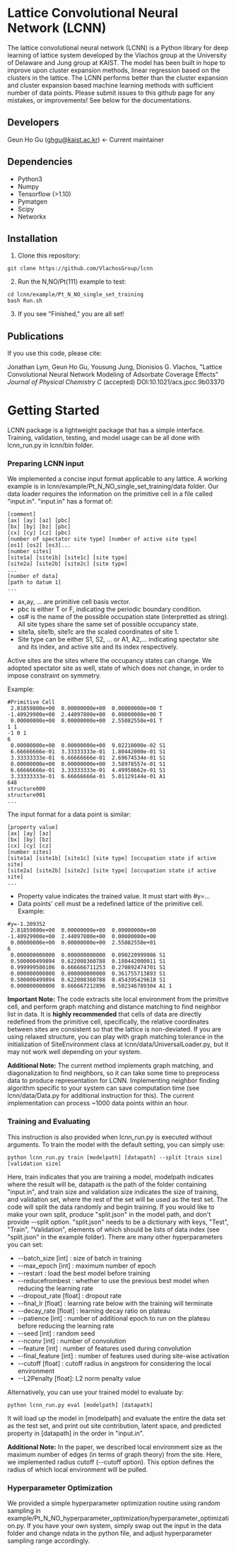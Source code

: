 Lattice Convolutional Neural Network (LCNN)
===========================================
The lattice convolutional neural network (LCNN) is a Python library for deep learning of lattice system developed by the Vlachos group at the University of Delaware and Jung group at KAIST. The model has been built in hope to improve upon cluster expansion methods,  linear regression based on the clusters in the lattice. The LCNN performs better than the cluster expansion and cluster expansion based machine learning methods with sufficient number of data points. Please submit issues to this github page for any mistakes, or improvements! See below for the documentations.

Developers
----------
Geun Ho Gu (ghgu@kaist.ac.kr) <- Current maintainer

Dependencies
------------
-  Python3
-  Numpy
-  Tensorflow (>1.10)
-  Pymatgen
-  Scipy
-  Networkx

Installation
------------
1. Clone this repository:
```
git clone https://github.com/VlachosGroup/lcnn
```
2. Run the N,NO/Pt(111) example to test:
```
cd lcnn/example/Pt_N_NO_single_set_training
bash Run.sh
```
3. If you see "Finished," you are all set!
    
Publications
------------
If you use this code, please cite:

Jonathan Lym, Geun Ho Gu, Yousung Jung, Dionisios G. Vlachos, "Lattice Convolutional Neural Network Modeling of Adsorbate Coverage Effects" *Journal of Physical Chemistry C* (accepted) DOI:10.1021/acs.jpcc.9b03370


Getting Started
===============
LCNN package is a lightweight package that has a simple interface. Training, validation, testing, and model usage can be all done with lcnn_run.py in lcnn/bin folder. 

### Preparing LCNN input
We implemented a concise input format applicable to any lattice. A working example is in lcnn/example/Pt_N_NO_single_set_training/data folder. Our data loader requires the information on the primitive cell in a file called "input.in". "input.in" has a format of:
```
[comment]
[ax] [ay] [az] [pbc]
[bx] [by] [bz] [pbc]
[cx] [cy] [cz] [pbc]
[number of spectator site type] [number of active site type]
[os1] [os2] [os3]...
[number sites]
[site1a] [site1b] [site1c] [site type]
[site2a] [site2b] [site2c] [site type]
...
[number of data]
[path to datum 1]
...
```
-  ax,ay, ... are primitive cell basis vector.
-  pbc is either T or F, indicating the periodic boundary condition.
-  os# is the name of the possible occupation state (interpretted as string). All site types share the same set of possible occupancy state.
-  site1a, site1b, site1c are the scaled coordinates of site 1.
-  Site type can be either S1, S2, ... or A1, A2,... indicating spectator site and its index, and active site and its index respectively.

Active sites are the sites where the occupancy states can change. We adopted spectator site as well, state of which does not change, in order to impose constraint on symmetry. 

Example:
```
#Primitive Cell
 2.81859800e+00  0.00000000e+00  0.00000000e+00 T
-1.40929900e+00  2.44097800e+00  0.00000000e+00 T
 0.00000000e+00  0.00000000e+00  2.55082550e+01 T
1 1
-1 0 1
6
 0.00000000e+00  0.00000000e+00  9.02210000e-02 S1
 6.66666666e-01  3.33333333e-01  1.80442000e-01 S1
 3.33333333e-01  6.66666666e-01  2.69674534e-01 S1
 0.00000000e+00  0.00000000e+00  3.58978557e-01 S1
 6.66666666e-01  3.33333333e-01  4.49958662e-01 S1
 3.33333333e-01  6.66666666e-01  5.01129144e-01 A1
648
structure000
structure001
...
```
The input format for a data point is similar:
```
[property value]
[ax] [ay] [az]
[bx] [by] [bz]
[cx] [cy] [cz]
[number sites]
[site1a] [site1b] [site1c] [site type] [occupation state if active site]
[site2a] [site2b] [site2c] [site type] [occupation state if active site]
...
```
-  Property value indicates the trained value. It must start with #y=...
-  Data points' cell must be a redefined lattice of the primitive cell. 
Example:
```
#y=-1.209352
 2.81859800e+00  0.00000000e+00  0.00000000e+00
-1.40929900e+00  2.44097800e+00  0.00000000e+00
 0.00000000e+00  0.00000000e+00  2.55082550e+01
6
 0.000000000000  0.000000000000  0.090220999986 S1
 0.500000499894  0.622008360788  0.180442000011 S1
 0.999999500106  0.666666711253  0.270892474701 S1
 0.000000000000  0.000000000000  0.361755713893 S1
 0.500000499894  0.622008360788  0.454395429618 S1
 0.000000000000  0.666667212896  0.502346789304 A1 1
```
**Important Note:** The code extracts site local environment from the primitive cell, and perform graph matching and distance matching to find neighbor list in data. It is **highly recommended** that cells of data are directly redefined from the primitive cell, specifically, the relative coordinates between sites are consistent so that the lattice is non-deviated. If you are using relaxed structure, you can play with graph matching tolerance in the initialization of SiteEnvironment class at lcnn/data/UniversalLoader.py, but it may not work well depending on your system.

**Additional Note:**
The current method implements graph matching, and diagonalization to find neighbors, so it can take some time to preprocess data to produce representation for LCNN. Implementing neighbor finding algorithm specific to your system can save computation time (see lcnn/data/Data.py for additional instruction for this). The current implementation can process ~1000 data points within an hour. 

### Training and Evaluating
This instruction is also provided when lcnn_run.py is executed without arguments. To train the model with the default setting, you can simply use:
```
python lcnn_run.py train [modelpath] [datapath] --split [train size] [validation size]
```
Here, train indicates that you are training a model, modelpath indicates where the result will be, datapath is the path of the folder containing "input.in", and train size and validation size indicates the size of training, and validation set, where the rest of the set will be used as the test set. The code will split the data randomly and begin training. If you would like to make your own split, produce "split.json" in the model path, and don't provide --split option. "split.json" needs to be a dictionary with keys, "Test", "Train", "Validation", elements of which should be lists of data index (see "split.json" in the example folder). There are many other hyperparameters you can set:

- --batch_size [int] : size of batch in training
- --max_epoch [int] : maximum number of epoch 
- --restart : load the best model before training
- --reducefrombest : whether to use the previous best model when reducing the learning rate
- --dropout_rate [float] : dropout rate
- --final_lr [float] : learning rate below with the training will terminate
- --decay_rate [float] : learning decay ratio on plateau
- --patience [int] : number of additional epoch to run on the plateau before reducing the learning rate
- --seed [int] : random seed
- --nconv [int] : number of convolution
- --feature [int] : number of features used during convolution
- --final_feature [int] : number of features used during site-wise activation
- --cutoff [float] : cutoff radius in angstrom for considering the local environment
- --L2Penalty [float]: L2 norm penalty value

Alternatively, you can use your trained model to evaluate by:
```
python lcnn_run.py eval [modelpath] [datapath]
```
It will load up the model in [modelpath] and evaluate the entire the data set as the test set, and print out site contribution, latent space, and predicted property in [datapath] in the order in "input.in". 

**Additional Note:**
In the paper, we described local environment size as the maximum number of edges (in terms of graph theory) from the site. Here, we implemented radius cutoff (--cutoff option). This option defines the radius of which local environment will be pulled.

### Hyperparameter Optimization
We provided a simple hyperparameter optimization routine using random sampling in example/Pt_N_NO_hyperparameter_optimization/hyperparameter_optimization.py. If you have your own system, simply swap out the input in the data folder and change ndata in the python file, and adjust hyperparameter sampling range accordingly. 
